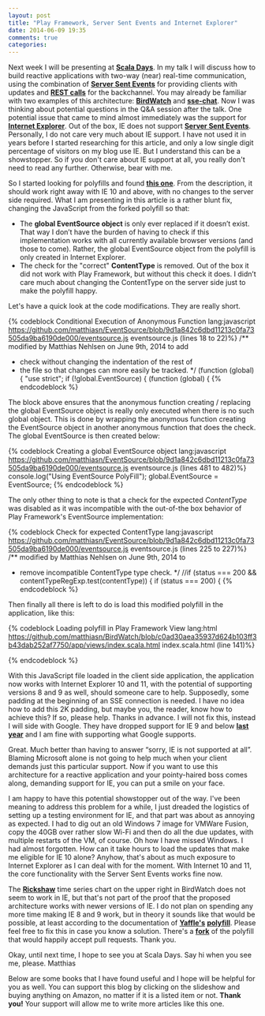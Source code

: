 ```yaml
---
layout: post
title: "Play Framework, Server Sent Events and Internet Explorer"
date: 2014-06-09 19:35
comments: true
categories: 
---
```


Next week I will be presenting at **[Scala Days](http://scaladays.org)**. In my talk I will discuss how to build reactive applications with two-way (near) real-time communication, using the combination of **[Server Sent Events](http://dev.w3.org/html5/eventsource/)** for providing clients with updates and **[REST calls](http://en.wikipedia.org/wiki/Representational_state_transfer)** for the backchannel. You may already be familiar with two examples of this architecture: **[BirdWatch](https://github.com/matthiasn/BirdWatch)** and **[sse-chat](https://github.com/matthiasn/sse-chat)**. Now I was thinking about potential questions in the Q&A session after the talk. One potential issue that came to mind almost immediately was the support for **[Internet Explorer](http://en.wikipedia.org/wiki/Internet_Explorer)**. Out of the box, IE does not support **[Server Sent Events](http://dev.w3.org/html5/eventsource/)**. Personally, I do not care very much about IE support. I have not used it in years before I started researching for this article, and only a low single digit percentage of visitors on my blog use IE. But I understand this can be a showstopper. So if you don't care about IE support at all, you really don't need to read any further. Otherwise, bear with me.

<!-- more -->

So I started looking for polyfills and found **[this one](https://github.com/Yaffle/EventSource)**. From the description, it should work right away with IE 10 and above, with no changes to the server side required. What I am presenting in this article is a rather blunt fix, changing the JavaScript from the forked polyfill so that:

* The **global EventSource object** is only ever replaced if it doesn’t exist. That way I don’t have the burden of having to check if this implementation works with all currently available browser versions (and those to come). Rather, the global EventSource object from the polyfill is only created in Internet Explorer.
* The check for the "correct" **ContentType** is removed. Out of the box it did not work with Play Framework, but without this check it does. I didn’t care much about changing the ContentType on the server side just to make the polyfill happy. 

Let's have a quick look at the code modifications. They are really short.

{% codeblock Conditional Execution of Anonymous Function lang:javascript https://github.com/matthiasn/EventSource/blob/9d1a842c6dbd11213c0fa73505da9ba6190de000/eventsource.js eventsource.js (lines 18 to 22)%}
/** modified by Matthias Nehlsen on June 9th, 2014 to add 
 *  check without changing the indentation of the rest of 
 *  the file so that changes can more easily be tracked. */
(function (global) {
"use strict";
if (!global.EventSource) { (function (global) {
{% endcodeblock %}

The block above ensures that the anonymous function creating / replacing the global EventSource object is really only executed when there is no such global object. This is done by wrapping the anonymous function creating the EventSource object in another anonymous function that does the check. The global EventSource is then created below:

{% codeblock Creating a global EventSource object lang:javascript https://github.com/matthiasn/EventSource/blob/9d1a842c6dbd11213c0fa73505da9ba6190de000/eventsource.js eventsource.js (lines 481 to 482)%}
   console.log("Using EventSource PolyFill");
   global.EventSource = EventSource;
{% endcodeblock %}

The only other thing to note is that a check for the expected *ContentType* was disabled as it was incompatible with the out-of-the box behavior of Play Framework's EventSource implementation:

{% codeblock Check for expected ContentType lang:javascript https://github.com/matthiasn/EventSource/blob/9d1a842c6dbd11213c0fa73505da9ba6190de000/eventsource.js eventsource.js (lines 225 to 227)%}
/** modified by Matthias Nehlsen on June 9th, 2014 to 
 *  remove incompatible ContentType type check. */
//if (status === 200 && contentTypeRegExp.test(contentType)) {
if (status === 200) {
{% endcodeblock %}

Then finally all there is left to do is load this modified polyfill in the application, like this:

{% codeblock Loading polyfill in Play Framework View lang:html https://github.com/matthiasn/BirdWatch/blob/c0ad30aea35937d624b103ff3b43dab252af7750/app/views/index.scala.html index.scala.html (line 141)%}
<script src="/assets/javascripts/vendor/eventsource.js"></script>
{% endcodeblock %}

With this JavaScript file loaded in the client side application, the application now works with Internet Explorer 10 and 11, with the potential of supporting versions 8 and 9 as well, should someone care to help. Supposedly, some padding at the beginning of an SSE connection is needed. I have no idea how to add this 2K padding, but maybe you, the reader, know how to achieve this? If so, please help. Thanks in advance. I will not fix this, instead I will side with Google. They have dropped support for IE 9 and below **[last year](http://googleappsupdates.blogspot.de/2013/11/end-of-support-for-internet-explorer-9.html)** and I am fine with supporting what Google supports.

Great. Much better than having to answer “sorry, IE is not supported at all”. Blaming Microsoft alone is not going to help much when your client demands just this particular support. Now if you want to use this architecture for a reactive application and your pointy-haired boss comes along, demanding support for IE, you can put a smile on your face.

I am happy to have this potential showstopper out of the way. I've been meaning to address this problem for a while, I just dreaded the logistics of setting up a testing environment for IE, and that part was about as annoying as expected. I had to dig out an old Windows 7 image for VMWare Fusion, copy the 40GB over rather slow Wi-Fi and then do all the due updates, with multiple restarts of the VM, of course. Oh how I have missed Windows. I had almost forgotten. How can it take hours to load the updates that make me eligible for IE 10 alone? Anyhow, that's about as much exposure to Internet Explorer as I can deal with for the moment. With Internet 10 and 11, the core functionality with the Server Sent Events works fine now. 

The **[Rickshaw](http://code.shutterstock.com/rickshaw/)** time series chart on the upper right in BirdWatch does not seem to work in IE, but that's not part of the proof that the proposed architecture works with newer versions of IE. I do not plan on spending any more time making IE 8 and 9 work, but in theory it sounds like that would be possible, at least according to the documentation of **[Yaffle's](https://github.com/Yaffle)** **[polyfill](https://github.com/Yaffle/EventSource)**. Please feel free to fix this in case you know a solution. There's a **[fork](https://github.com/matthiasn/EventSource)** of the polyfill that would happily accept pull requests. Thank you.

Okay, until next time, I hope to see you at Scala Days. Say hi when you see me, please.
Matthias

Below are some books that I have found useful and I hope will be helpful for you as well. You can support this blog by clicking on the slideshow and buying anything on Amazon, no matter if it is a listed item or not. **Thank you!** Your support will allow me to write more articles like this one.

<SCRIPT charset="utf-8" type="text/javascript" src="http://r.matthiasnehlsen.com/slideshow1/wide"> </SCRIPT>